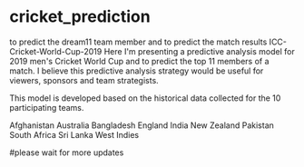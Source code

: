 # cricket_prediction
to predict the dream11 team member and to predict the match results
ICC-Cricket-World-Cup-2019
Here I'm presenting a predictive analysis model for 2019 men's Cricket World Cup and to predict the top 11 members of a match. I believe this predictive analysis strategy would be useful for viewers, sponsors and team strategists.

This model is developed based on the historical data collected for the 10 participating teams.

Afghanistan
Australia
Bangladesh
England
India
New Zealand
Pakistan
South Africa
Sri Lanka
West Indies

#please wait for more updates
